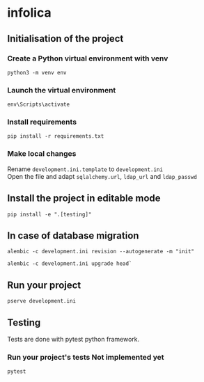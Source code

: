 # infolica

## Initialisation of the project
### Create a Python virtual environment with venv 
```
python3 -m venv env
```
### Launch the virtual environment  
```
env\Scripts\activate
```
### Install requirements  
```
pip install -r requirements.txt
```
### Make local changes
Rename `development.ini.template` to `development.ini`  
Open the file and adapt `sqlalchemy.url`, `ldap_url` and `ldap_passwd`

## Install the project in editable mode
```
pip install -e ".[testing]"
```

## In case of database migration  
```
alembic -c development.ini revision --autogenerate -m "init"  
```
```
alembic -c development.ini upgrade head`
```

## Run your project  
```
pserve development.ini
```

## Testing
Tests are done with pytest python framework.
### Run your project's tests **Not implemented yet**  
```
pytest
```

